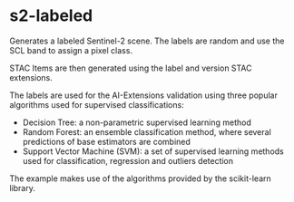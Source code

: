 # s2-labeled

Generates a labeled Sentinel-2 scene. The labels are random and use the SCL band to assign a pixel class.

STAC Items are then generated using the label and version STAC extensions.

The labels are used for the AI-Extensions validation using three popular algorithms used for supervised classifications:

* Decision Tree: a non-parametric supervised learning method
* Random Forest: an ensemble classification method, where several predictions of base estimators are combined
* Support Vector Machine (SVM): a set of supervised learning methods used for classification, regression and outliers detection

The example makes use of the algorithms provided by the scikit-learn library.